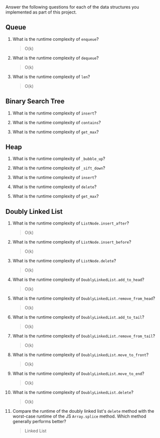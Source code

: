 Answer the following questions for each of the data structures you implemented as part of this project.

## Queue

1. What is the runtime complexity of `enqueue`?

   > O(k)

2. What is the runtime complexity of `dequeue`?

   > O(k)

3. What is the runtime complexity of `len`?

   > O(k)

## Binary Search Tree

1. What is the runtime complexity of `insert`?

2. What is the runtime complexity of `contains`?

3. What is the runtime complexity of `get_max`?

## Heap

1. What is the runtime complexity of `_bubble_up`?

2. What is the runtime complexity of `_sift_down`?

3. What is the runtime complexity of `insert`?

4. What is the runtime complexity of `delete`?

5. What is the runtime complexity of `get_max`?

## Doubly Linked List

1. What is the runtime complexity of `ListNode.insert_after`?

   > O(k)

2. What is the runtime complexity of `ListNode.insert_before`?

   > O(k)

3. What is the runtime complexity of `ListNode.delete`?

   > O(k)

4. What is the runtime complexity of `DoublyLinkedList.add_to_head`?

   > O(k)

5. What is the runtime complexity of `DoublyLinkedList.remove_from_head`?

   > O(k)

6. What is the runtime complexity of `DoublyLinkedList.add_to_tail`?

   > O(k)

7. What is the runtime complexity of `DoublyLinkedList.remove_from_tail`?

   > O(k)

8. What is the runtime complexity of `DoublyLinkedList.move_to_front`?

   > O(k)

9. What is the runtime complexity of `DoublyLinkedList.move_to_end`?

   > O(k)

10. What is the runtime complexity of `DoublyLinkedList.delete`?

    > O(k)

11. Compare the runtime of the doubly linked list's `delete` method with the worst-case runtime of the JS `Array.splice` method. Which method generally performs better?

    > Linked List
